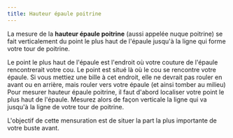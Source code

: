 ```yaml
---
title: Hauteur épaule poitrine
---
```


La mesure de la **hauteur épaule poitrine** (aussi appelée nuque poitrine) se fait verticalement du point le plus haut de l'épaule jusqu'à la ligne qui forme votre tour de poitrine.

Le point le plus haut de l'épaule est l'endroit où votre couture de l'épaule rencontrerait votre cou. Le point est situé là où le cou se rencontre votre épaule. Si vous mettiez une bille à cet endroit, elle ne devrait pas rouler en avant ou en arrière, mais rouler vers votre épaule (et ainsi tomber au milieu) Pour mesurer hauteur épaule poitrine, il faut d'abord localiser votre point le plus haut de l'épaule. Mesurez alors de façon verticale la ligne qui va jusqu'à la ligne de votre tour de poitrine.

L'objectif de cette mensuration est de situer la part la plus importante de votre buste avant.
